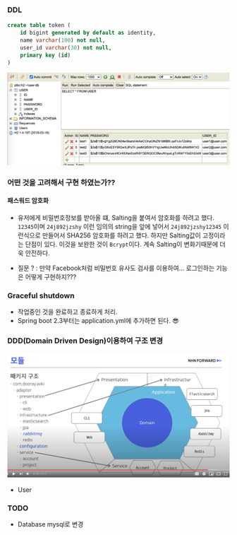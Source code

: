 





### DDL

```sql
create table token (
    id bigint generated by default as identity,
    name varchar(100) not null,
    user_id varchar(30) not null,
    primary key (id)
)
```

![](docs/database.png)

### 어떤 것을 고려해서 구현 하였는가??

#### 패스워드 암호화

 - 유저에게 비밀번호정보를 받아올 떄, Salting을 붙여서 암호화를 하려고 했다. `12345`이며 `24j892jzshy` 이런 임의의 string을 앞에 넣어서 `24j892jzshy12345` 이런식으로 만들어서 SHA256 암호화를 하려고 했다. 하지만 Salting값이 고정이라는 단점이 있다. 이것을 보완한 것이 `Bcrypt`이다. 계속 Salting이 변화기때문에 더욱 안전하다.

- 질문 ?  : 만약 Facebook처럼 비밀번호 유사도 검사를 이용하여... 로그인하는 기능은 어떻게 구현하지???

### Graceful shutdown

- 작업중인 것을 완료하고 종료하게 처리. 
- Spring boot 2.3부터는 application.yml에 추가하면 된다. 😎


### DDD(Domain Driven Design)이용하여 구조 변경

![](docs/ddd.png)

- User

### TODO

- Database mysql로 변경